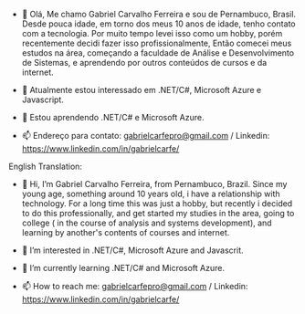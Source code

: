 - 👋 Olá, Me chamo Gabriel Carvalho Ferreira e sou de Pernambuco, Brasil. Desde pouca idade, em torno dos meus 10 anos de idade, tenho contato com a tecnologia. Por muito tempo
levei isso como um hobby, porém recentemente decidi fazer isso profissionalmente, Então comecei meus estudos na área, começando a faculdade de Análise e Desenvolvimento de
Sistemas, e aprendendo por outros conteúdos de cursos e da internet.

- 👀 Atualmente estou interessado em .NET/C#, Microsoft Azure e Javascript.

- 🌱 Estou aprendendo .NET/C# e Microsoft Azure.

- 📫 Endereço para contato: gabrielcarfepro@gmail.com / Linkedin: https://www.linkedin.com/in/gabrielcarfe/

English Translation:

- 👋 Hi, I’m Gabriel Carvalho Ferreira, from Pernambuco, Brazil. Since my young age, something around 10 years old, i have a relationship with technology. For a long time this
was just a hobby, but recently i decided to do this professionally, and get started my studies in the area, going to college ( in the course of analysis and systems development),
and learning by another's contents of courses and internet.

- 👀 I’m interested in .NET/C#, Microsoft Azure and Javascrit.

- 🌱 I’m currently learning .NET/C# and Microsoft Azure.

- 📫 How to reach me: gabrielcarfepro@gmail.com / Linkedin: https://www.linkedin.com/in/gabrielcarfe/



<!---
gabrielcarfepro/gabrielcarfepro is a ✨ special ✨ repository because its `README.md` (this file) appears on your GitHub profile.
You can click the Preview link to take a look at your changes.
--->
